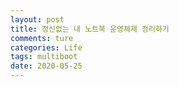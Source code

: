 ```yaml
---
layout: post
title: 정신없는 내 노트북 운영체제 정리하기
comments: ture
categories: Life
tags: multiboot
date: 2020-05-25
---
```

